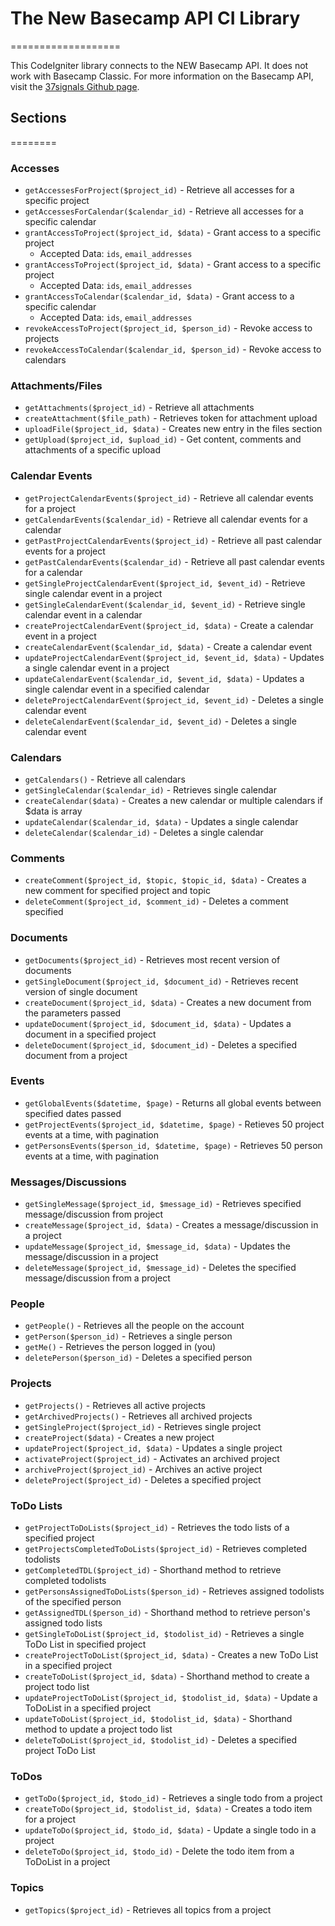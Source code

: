 # The New Basecamp API CI Library
===================

This CodeIgniter library connects to the NEW Basecamp API. It does not work with Basecamp Classic. For more information on the Basecamp API, visit the [37signals Github page](https://github.com/37signals/bcx-api).

## Sections
========

### Accesses

* `getAccessesForProject($project_id)` - Retrieve all accesses for a specific project
* `getAccessesForCalendar($calendar_id)` - Retrieve all accesses for a specific calendar
* `grantAccessToProject($project_id, $data)` - Grant access to a specific project
	* Accepted Data: `ids`, `email_addresses` 
* `grantAccessToProject($project_id, $data)` - Grant access to a specific project
	* Accepted Data: `ids`, `email_addresses` 
* `grantAccessToCalendar($calendar_id, $data)` - Grant access to a specific calendar
	* Accepted Data: `ids`, `email_addresses` 
* `revokeAccessToProject($project_id, $person_id)` - Revoke access to projects
* `revokeAccessToCalendar($calendar_id, $person_id)` - Revoke access to calendars

### Attachments/Files

* `getAttachments($project_id)` - Retrieve all attachments
* `createAttachment($file_path)` - Retrieves token for attachment upload
* `uploadFile($project_id, $data)` - Creates new entry in the files section
* `getUpload($project_id, $upload_id)` - Get content, comments and attachments of a specific upload

### Calendar Events

* `getProjectCalendarEvents($project_id)` - Retrieve all calendar events for a project
* `getCalendarEvents($calendar_id)` - Retrieve all calendar events for a calendar
* `getPastProjectCalendarEvents($project_id)` - Retrieve all past calendar events for a project
* `getPastCalendarEvents($calendar_id)` - Retrieve all past calendar events for a calendar
* `getSingleProjectCalendarEvent($project_id, $event_id)` - Retrieve single calendar event in a project
* `getSingleCalendarEvent($calendar_id, $event_id)` - Retrieve single calendar event in a calendar
* `createProjectCalendarEvent($project_id, $data)` - Create a calendar event in a project
* `createCalendarEvent($calendar_id, $data)` - Create a calendar event
* `updateProjectCalendarEvent($project_id, $event_id, $data)` - Updates a single calendar event in a project
* `updateCalendarEvent($calendar_id, $event_id, $data)` - Updates a single calendar event in a specified calendar
* `deleteProjectCalendarEvent($project_id, $event_id)` - Deletes a single calendar event
* `deleteCalendarEvent($calendar_id, $event_id)` - Deletes a single calendar event

### Calendars

* `getCalendars()` - Retrieve all calendars
* `getSingleCalendar($calendar_id)` - Retrieves single calendar
* `createCalendar($data)` - Creates a new calendar or multiple calendars if $data is array
* `updateCalendar($calendar_id, $data)` - Updates a single calendar
* `deleteCalendar($calendar_id)` - Deletes a single calendar

### Comments

* `createComment($project_id, $topic, $topic_id, $data)` - Creates a new comment for specified project and topic
* `deleteComment($project_id, $comment_id)` - Deletes a comment specified

### Documents

* `getDocuments($project_id)` - Retrieves most recent version of documents
* `getSingleDocument($project_id, $document_id)` - Retrieves recent version of single document
* `createDocument($project_id, $data)` - Creates a new document from the parameters passed
* `updateDocument($project_id, $document_id, $data)` - Updates a document in a specified project
* `deleteDocument($project_id, $document_id)` - Deletes a specified document from a project

### Events

* `getGlobalEvents($datetime, $page)` - Returns all global events between specified dates passed
* `getProjectEvents($project_id, $datetime, $page)` - Retieves 50 project events at a time, with pagination
* `getPersonsEvents($person_id, $datetime, $page)` - Retrieves 50 person events at a time, with pagination

### Messages/Discussions

* `getSingleMessage($project_id, $message_id)` - Retrieves specified message/discussion from project
* `createMessage($project_id, $data)` - Creates a message/discussion in a project
* `updateMessage($project_id, $message_id, $data)` - Updates the message/discussion in a project
* `deleteMessage($project_id, $message_id)` - Deletes the specified message/discussion from a project

### People

* `getPeople()` - Retrieves all the people on the account
* `getPerson($person_id)` - Retrieves a single person
* `getMe()` - Retrieves the person logged in (you)
* `deletePerson($person_id)` - Deletes a specified person

### Projects

* `getProjects()` - Retrieves all active projects
* `getArchivedProjects()` - Retrieves all archived projects
* `getSingleProject($project_id)` - Retrieves single project
* `createProject($data)` - Creates a new project
* `updateProject($project_id, $data)` - Updates a single project
* `activateProject($project_id)` - Activates an archived project
* `archiveProject($project_id)` - Archives an active project
* `deleteProject($project_id)` - Deletes a specified project

### ToDo Lists

* `getProjectToDoLists($project_id)` - Retrieves the todo lists of a specified project
* `getProjectsCompletedToDoLists($project_id)` - Retrieves completed todolists
* `getCompletedTDL($project_id)` - Shorthand method to retrieve completed todolists
* `getPersonsAssignedToDoLists($person_id)` - Retrieves assigned todolists of the specified person
* `getAssignedTDL($person_id)` - Shorthand method to retrieve person's assigned todo lists
* `getSingleToDoList($project_id, $todolist_id)` - Retrieves a single ToDo List in specified project
* `createProjectToDoList($project_id, $data)` - Creates a new ToDo List in a specified project
* `createToDoList($project_id, $data)` - Shorthand method to create a project todo list
* `updateProjectToDoList($project_id, $todolist_id, $data)` - Update a ToDoList in a specified project
* `updateToDoList($project_id, $todolist_id, $data)` - Shorthand method to update a project todo list
* `deleteToDoList($project_id, $todolist_id)` - Deletes a specified project ToDo List

### ToDos

* `getToDo($project_id, $todo_id)` - Retrieves a single todo from a project
* `createToDo($project_id, $todolist_id, $data)` - Creates a todo item for a project
* `updateToDo($project_id, $todo_id, $data)` - Update a single todo in a project
* `deleteToDo($project_id, $todo_id)` - Delete the todo item from a ToDoList in a project

### Topics

* `getTopics($project_id)` - Retrieves all topics from a project